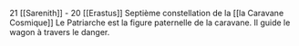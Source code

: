 21 [[Sarenith]] - 20 [[Erastus]]
Septième constellation de la [[la Caravane Cosmique]]
Le Patriarche est la figure paternelle de la caravane. Il guide le wagon à travers le danger.
